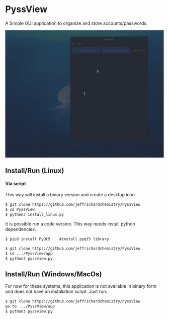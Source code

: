 # PyssView
A Simple GUI application to organize and store accounts/passwords.

<img src="/doc/doc.gif?raw=true" align="center">

## Install/Run (Linux)
#### Via script
This way will install a binary version and create a desktop icon.
```
$ git clone https://github.com/jeffrichardchemistry/PyssView
$ cd PyssView
$ python3 install_linux.py
```

It is possible run a code version. This way needs install 
python dependencies.
```
$ pip3 install PyQt5    #install pyqt5 library
```
```
$ git clone https://github.com/jeffrichardchemistry/PyssView
$ cd .../PyssView/app
$ python3 pyssview.py
```



## Install/Run (Windows/MacOs)
For now for these systems, this application is not available
in binary form and does not have an installation script. Just
run:
```
$ git clone https://github.com/jeffrichardchemistry/PyssView
go to .../PyssView/app
$ python3 pyssview.py
```

